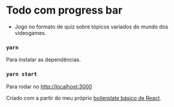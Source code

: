 # Todo com progress bar

- Jogo no formato de quiz sobre tópicos variados do mundo dos videogames.

### `yarn`

Para instalar as dependências.

### `yarn start`

Para rodar no [http://localhost:3000](http://localhost:3000)

Criado com a partir do meu próprio [boilerplate básico de React](https://github.com/vitorwtavares/react-projects-boilerplate).
